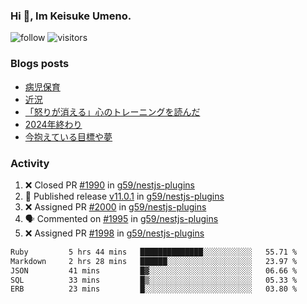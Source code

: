 ### Hi 👋, Im Keisuke Umeno.

<!--
**9renpoto/9renpoto** is a ✨ _special_ ✨ repository because its `README.md` (this file) appears on your GitHub profile.

Here are some ideas to get you started:

- 🔭 I’m currently working on ...
- 🌱 I’m currently learning ...
- 👯 I’m looking to collaborate on ...
- 🤔 I’m looking for help with ...
- 💬 Ask me about ...
- 📫 How to reach me: ...
- 😄 Pronouns: ...
- ⚡ Fun fact: ...
-->

![follow](https://img.shields.io/github/followers/9renpoto?label=Follow&style=social)
![visitors](https://komarev.com/ghpvc/?username=9renpoto&label=Profile%20views&color=0e75b6&style=flat)

### Blogs posts

<!-- BLOG-POST-LIST:START -->
- [病児保育](https://9renpoto.win/entry/2025/09/25/childcare_for_sick_children)
- [近況](https://9renpoto.win/entry/2025/04/05/current_status)
- [「怒りが消える」心のトレーニングを読んだ](https://9renpoto.win/entry/2025/02/01/anger-management)
- [2024年終わり](https://9renpoto.win/entry/2024/12/31/2024-end)
- [今抱えている目標や夢](https://9renpoto.win/entry/2024/12/02/objective)
<!-- BLOG-POST-LIST:END -->

### Activity

<!--START_SECTION:activity-->
1. ❌ Closed PR [#1990](undefined) in [g59/nestjs-plugins](https://github.com/g59/nestjs-plugins)
2. 🚀 Published release [v11.0.1](https://github.com/g59/nestjs-plugins/releases/tag/v11.0.1) in [g59/nestjs-plugins](https://github.com/g59/nestjs-plugins)
3. ❌ Assigned PR [#2000](undefined) in [g59/nestjs-plugins](https://github.com/g59/nestjs-plugins)
4. 🗣 Commented on [#1995](https://github.com/g59/nestjs-plugins/pull/1995#issuecomment-3459416772) in [g59/nestjs-plugins](https://github.com/g59/nestjs-plugins)
5. ❌ Assigned PR [#1998](undefined) in [g59/nestjs-plugins](https://github.com/g59/nestjs-plugins)
<!--END_SECTION:activity-->

<!--START_SECTION:waka-->

```txt
Ruby         5 hrs 44 mins   ██████████████░░░░░░░░░░░   55.71 %
Markdown     2 hrs 28 mins   ██████░░░░░░░░░░░░░░░░░░░   23.97 %
JSON         41 mins         █▓░░░░░░░░░░░░░░░░░░░░░░░   06.66 %
SQL          33 mins         █▒░░░░░░░░░░░░░░░░░░░░░░░   05.33 %
ERB          23 mins         █░░░░░░░░░░░░░░░░░░░░░░░░   03.80 %
```

<!--END_SECTION:waka-->
